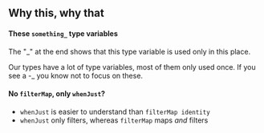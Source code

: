## Why this, why that

#### These `something_` type variables

The "_" at the end shows that this type variable is used only in this place.

Our types have a lot of type variables, most of them only used once.
If you see a -_ you know not to focus on these.

#### No `filterMap`, only `whenJust`?

- `whenJust` is easier to understand than `filterMap identity`
- `whenJust` only filters, whereas `filterMap` maps _and_ filters
